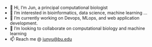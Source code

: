 - 👋 Hi, I’m Jun, a principal computational biologist
- 👀 I’m interested in bioinformatics, data science, machine learning ...
- 🌱 I’m currently working on Devops, MLops, and web application development.
- 💞️ I’m looking to collaborate on computational biology and machine learning
- 📫 Reach me @ junyu@bu.edu

<!---
junyu-boston/junyu-boston is a ✨ special ✨ repository because its `README.md` (this file) appears on your GitHub profile.
You can click the Preview link to take a look at your changes.
--->
